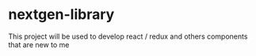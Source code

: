# nextgen-library
This project will be used to develop react / redux and others components that are new to me
